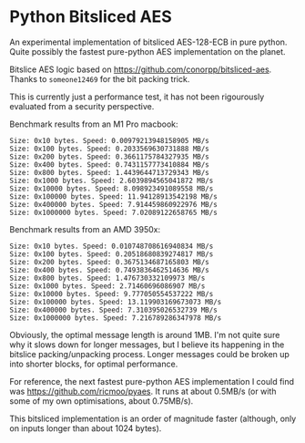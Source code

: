 # Python Bitsliced AES

An experimental implementation of bitsliced AES-128-ECB in pure python. Quite possibly the fastest pure-python AES implementation on the planet.

Bitslice AES logic based on https://github.com/conorpp/bitsliced-aes. Thanks to `someone12469` for the bit packing trick.

This is currently just a performance test, it has not been rigourously evaluated from a security perspective.

Benchmark results from an M1 Pro macbook:

```
Size: 0x10 bytes. Speed: 0.00979213948158905 MB/s
Size: 0x100 bytes. Speed: 0.2033569630731888 MB/s
Size: 0x200 bytes. Speed: 0.3661175784327935 MB/s
Size: 0x400 bytes. Speed: 0.7431157773410884 MB/s
Size: 0x800 bytes. Speed: 1.4439644713729343 MB/s
Size: 0x1000 bytes. Speed: 2.6039894565041872 MB/s
Size: 0x10000 bytes. Speed: 8.098923491089558 MB/s
Size: 0x100000 bytes. Speed: 11.94128913542198 MB/s
Size: 0x400000 bytes. Speed: 7.914459860922976 MB/s
Size: 0x1000000 bytes. Speed: 7.02089122658765 MB/s
```

Benchmark results from an AMD 3950x:

```
Size: 0x10 bytes. Speed: 0.010748708616940834 MB/s
Size: 0x100 bytes. Speed: 0.20518680839274817 MB/s
Size: 0x200 bytes. Speed: 0.3675134687165803 MB/s
Size: 0x400 bytes. Speed: 0.7493836462514636 MB/s
Size: 0x800 bytes. Speed: 1.476730332109973 MB/s
Size: 0x1000 bytes. Speed: 2.71460696086907 MB/s
Size: 0x10000 bytes. Speed: 9.777050554537222 MB/s
Size: 0x100000 bytes. Speed: 13.119903169673073 MB/s
Size: 0x400000 bytes. Speed: 7.310395026532739 MB/s
Size: 0x1000000 bytes. Speed: 7.216789286347978 MB/s
```

Obviously, the optimal message length is around 1MB. I'm not quite sure why it slows
down for longer messages, but I believe its happening in the bitslice packing/unpacking process.
Longer messages could be broken up into shorter blocks, for optimal performance.

For reference, the next fastest pure-python AES implementation I could find was https://github.com/ricmoo/pyaes.
It runs at about 0.5MB/s (or with some of my own optimisations, about 0.75MB/s).

This bitsliced implementation is an order of magnitude faster (although, only on inputs longer than about 1024 bytes).
